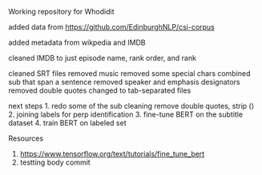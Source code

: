 Working repository for Whodidit

added data from https://github.com/EdinburghNLP/csi-corpus

added metadata from wikpedia and IMDB

cleaned IMDB to just episode name, rank order, and rank

cleaned SRT files
    removed music
    removed some special chars
    combined sub that span a sentence
    removed speaker and emphasis designators
    removed double quotes
    changed to tab-separated files

next steps
    1. redo some of the sub cleaning
        remove double quotes, strip ()
    2. joining labels for perp identification
    3. fine-tune BERT on the subtitle dataset
    4. train BERT on labeled set

Resources
1. https://www.tensorflow.org/text/tutorials/fine_tune_bert
2. testting body commit



